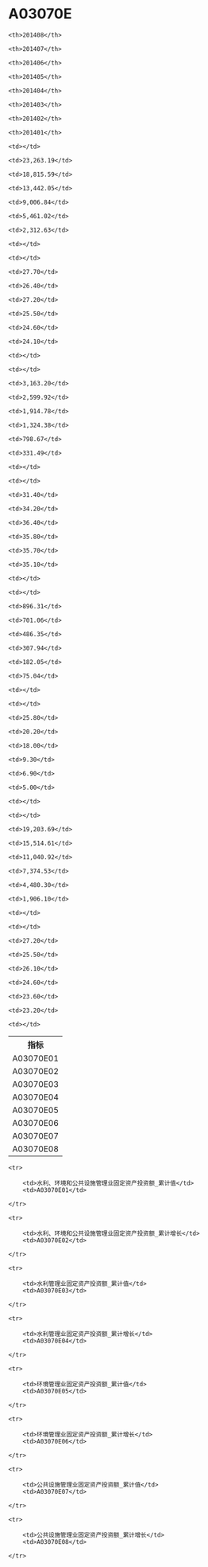 A03070E
======


<table>

<tr>
    <th>指标</th>
    
    <th>201408</th>
    
    <th>201407</th>
    
    <th>201406</th>
    
    <th>201405</th>
    
    <th>201404</th>
    
    <th>201403</th>
    
    <th>201402</th>
    
    <th>201401</th>
    
</tr>


<tr>
    <td>A03070E01</td>
    
    <td></td>
    
    <td>23,263.19</td>
    
    <td>18,815.59</td>
    
    <td>13,442.05</td>
    
    <td>9,006.84</td>
    
    <td>5,461.02</td>
    
    <td>2,312.63</td>
    
    <td></td>
    

</tr>

<tr>
    <td>A03070E02</td>
    
    <td></td>
    
    <td>27.70</td>
    
    <td>26.40</td>
    
    <td>27.20</td>
    
    <td>25.50</td>
    
    <td>24.60</td>
    
    <td>24.10</td>
    
    <td></td>
    

</tr>

<tr>
    <td>A03070E03</td>
    
    <td></td>
    
    <td>3,163.20</td>
    
    <td>2,599.92</td>
    
    <td>1,914.78</td>
    
    <td>1,324.38</td>
    
    <td>798.67</td>
    
    <td>331.49</td>
    
    <td></td>
    

</tr>

<tr>
    <td>A03070E04</td>
    
    <td></td>
    
    <td>31.40</td>
    
    <td>34.20</td>
    
    <td>36.40</td>
    
    <td>35.80</td>
    
    <td>35.70</td>
    
    <td>35.10</td>
    
    <td></td>
    

</tr>

<tr>
    <td>A03070E05</td>
    
    <td></td>
    
    <td>896.31</td>
    
    <td>701.06</td>
    
    <td>486.35</td>
    
    <td>307.94</td>
    
    <td>182.05</td>
    
    <td>75.04</td>
    
    <td></td>
    

</tr>

<tr>
    <td>A03070E06</td>
    
    <td></td>
    
    <td>25.80</td>
    
    <td>20.20</td>
    
    <td>18.00</td>
    
    <td>9.30</td>
    
    <td>6.90</td>
    
    <td>5.00</td>
    
    <td></td>
    

</tr>

<tr>
    <td>A03070E07</td>
    
    <td></td>
    
    <td>19,203.69</td>
    
    <td>15,514.61</td>
    
    <td>11,040.92</td>
    
    <td>7,374.53</td>
    
    <td>4,480.30</td>
    
    <td>1,906.10</td>
    
    <td></td>
    

</tr>

<tr>
    <td>A03070E08</td>
    
    <td></td>
    
    <td>27.20</td>
    
    <td>25.50</td>
    
    <td>26.10</td>
    
    <td>24.60</td>
    
    <td>23.60</td>
    
    <td>23.20</td>
    
    <td></td>
    

</tr>


</table>

<table>
    
    <tr>

        <td>水利、环境和公共设施管理业固定资产投资额_累计值</td>
        <td>A03070E01</td>

    </tr>
    
    <tr>

        <td>水利、环境和公共设施管理业固定资产投资额_累计增长</td>
        <td>A03070E02</td>

    </tr>
    
    <tr>

        <td>水利管理业固定资产投资额_累计值</td>
        <td>A03070E03</td>

    </tr>
    
    <tr>

        <td>水利管理业固定资产投资额_累计增长</td>
        <td>A03070E04</td>

    </tr>
    
    <tr>

        <td>环境管理业固定资产投资额_累计值</td>
        <td>A03070E05</td>

    </tr>
    
    <tr>

        <td>环境管理业固定资产投资额_累计增长</td>
        <td>A03070E06</td>

    </tr>
    
    <tr>

        <td>公共设施管理业固定资产投资额_累计值</td>
        <td>A03070E07</td>

    </tr>
    
    <tr>

        <td>公共设施管理业固定资产投资额_累计增长</td>
        <td>A03070E08</td>

    </tr>
    
</table>